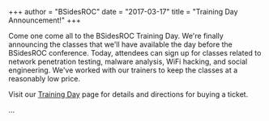 +++
author = "BSidesROC"
date = "2017-03-17"
title = "Training Day Announcement!"
+++

Come one come all to the BSidesROC Training Day. We're finally announcing the classes that we'll have available the day before the BSidesROC conference. Today, attendees can sign up for classes related to network penetration testing, malware analysis, WiFi hacking, and social engineering. We've worked with our trainers to keep the classes at a reasonably low price. 

Visit our [Training Day](/events/training-day) page for details and directions for buying a ticket.  

...
